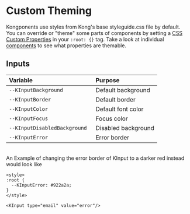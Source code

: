 # Custom Theming

Kongponents use styles from Kong's base styleguide.css file by default. You can override or "theme" some parts of components by setting a [CSS Custom Properties](https://developer.mozilla.org/en-US/docs/Web/CSS/--*) in your `:root: {}` tag. Take a look at individual [components](/components/) to see what properties are themable.

## Inputs
| Variable | Purpose
|:-------- |:-------
| `--KInputBackground `| Default background
| `--KInputBorder `| Default border
| `--KInputColor `| Default font color
| `--KInputFocus `| Focus color
| `--KInputDisabledBackground `| Disabled background
| `--KInputError `| Error border


\
An Example of changing the error border of KInput to a darker red instead would
look like
```
<style>
:root {
  --KInputError: #922a2a;
}
</style>

<KInput type="email" value="error"/>
```
<KInput type="email" value="error"/>

<style>
.purple-example { background-color: #494ca2 !important;}
.purple-example:hover { background-color: #6c6ebd !important;}
.purple-example:active { background-color: #3c3f86 !important;}
</style>
